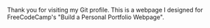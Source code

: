Thank you for visiting my Git profile. This is a webpage I designed for FreeCodeCamp's "Build a Personal Portfolio Webpage".

